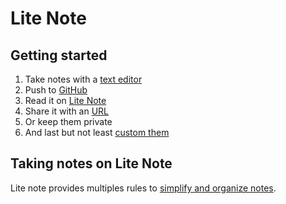 # Lite Note

## Getting started

1. Take notes with a [text editor](./getting-started/text-editor.md)
2. Push to [GitHub](./repo/git.md)
3. Read it on [Lite Note](https://litenote.space)
4. Share it with an [URL](./notes/how-url-works.md)
5. Or keep them private
6. And last but not least [custom them](./getting-started/customize-your-notes.md)

## Taking notes on Lite Note

Lite note provides multiples rules to [simplify and organize notes](./notes/taking-lite-note.md).

